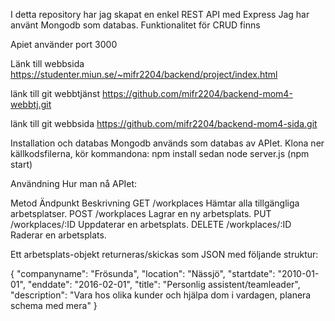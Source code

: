 I detta repository har jag skapat en enkel REST API med Express
Jag har använt Mongodb som databas. 
Funktionalitet för CRUD finns

Apiet använder port 3000

Länk till webbsida
https://studenter.miun.se/~mifr2204/backend/project/index.html

länk till git webbtjänst
https://github.com/mifr2204/backend-mom4-webbtj.git

länk till git webbsida
https://github.com/mifr2204/backend-mom4-sida.git


Installation och databas
Mongodb används som databas av APIet. 
Klona ner källkodsfilerna, kör kommandona: npm install sedan node server.js (npm start)

Användning
Hur man nå APIet:

Metod	Ändpunkt	    Beskrivning
GET	    /workplaces	    Hämtar alla tillgängliga arbetsplatser.
POST	/workplaces	    Lagrar en ny arbetsplats.
PUT	    /workplaces/:ID	Uppdaterar en arbetsplats. 
DELETE	/workplaces/:ID	Raderar en arbetsplats.


Ett arbetsplats-objekt returneras/skickas som JSON med följande struktur:

{
   "companyname": "Frösunda",
   "location": "Nässjö",
   "startdate": "2010-01-01",
   "enddate": "2016-02-01",
   "title": "Personlig assistent/teamleader",
   "description": "Vara hos olika kunder och hjälpa dom i vardagen, planera schema med mera"
}